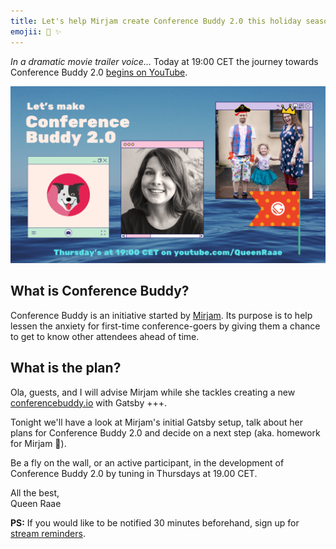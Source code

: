 ```yaml
---
title: Let's help Mirjam create Conference Buddy 2.0 this holiday season
emojii: 🔴 ✨
---
```


_In a dramatic movie trailer voice..._
Today at 19:00 CET the journey towards Conference Buddy 2.0 [begins on YouTube](https://youtu.be/ZTIoA298mX4).

[![Picture of the family (Ola, Lillian and Queen Raae), Picure of Mirjam, the Conference Buddy logo and a Gatsby flag on top of a picture of the sea.](./thumbnail.png "YouTube Thumbnail")](https://youtu.be/ZTIoA298mX4)

## What is Conference Buddy?

Conference Buddy is an initiative started by [Mirjam](https://twitter.com/mirjam_diala). Its purpose is to help lessen the anxiety for first-time conference-goers by giving them a chance to get to know other attendees ahead of time.

## What is the plan?

Ola, guests, and I will advise Mirjam while she tackles creating a new [conferencebuddy.io](https://www.conferencebuddy.io/) with Gatsby +++.

Tonight we'll have a look at Mirjam's initial Gatsby setup, talk about her plans for Conference Buddy 2.0 and decide on a next step (aka. homework for Mirjam 🤪).

Be a fly on the wall, or an active participant, in the development of Conference Buddy 2.0 by tuning in Thursdays at 19.00 CET.

All the best,  
Queen Raae

**PS:** If you would like to be notified 30 minutes beforehand, sign up for [stream reminders](/emails/reminders).
